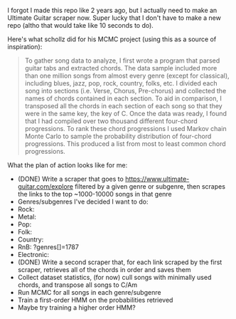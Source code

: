 I forgot I made this repo like 2 years ago, but I actually need to make an Ultimate Guitar scraper now. Super lucky that I don't have to make a new repo (altho that would take like 10 seconds to do).

Here's what schollz did for his MCMC project (using this as a source of inspiration):

> To gather song data to analyze, I first wrote a program that parsed guitar tabs and extracted chords. The data sample included more than one million songs from almost every genre (except for classical), including blues, jazz, pop, rock, country, folks, etc. I divided each song into sections (i.e. Verse, Chorus, Pre-chorus) and collected the names of chords contained in each section. To aid in comparison, I transposed all the chords in each section of each song so that they were in the same key, the key of C.
> Once the data was ready, I found that I had compiled over two thousand different four-chord progressions.
> To rank these chord progressions I used Markov chain Monte Carlo to sample the probability distribution of four-chord progressions. This produced a list from most to least common chord progressions.

What the plan of action looks like for me:
- (DONE) Write a scraper that goes to https://www.ultimate-guitar.com/explore filtered by a given genre or subgenre, then scrapes the links to the top ~1000-10000 songs in that genre
 - Genres/subgenres I've decided I want to do: 
  - Rock:
  - Metal:
  - Pop:
  - Folk:
  - Country:
  - RnB: ?genres[]=1787
  - Electronic:
- (DONE) Write a second scraper that, for each link scraped by the first scraper, retrieves all of the chords in order and saves them
- Collect dataset statistics, (for now) cull songs with minimally used chords, and transpose all songs to C/Am
- Run MCMC for all songs in each genre/subgenre
- Train a first-order HMM on the probabilities retrieved
- Maybe try training a higher order HMM?

